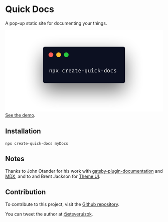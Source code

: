 # Quick Docs

A pop-up static site for documenting your things.

![quick docs image showing terminal](/content/assets/banner.png)
[See the demo](https://quick-docs.netlify.com/).

## Installation

`npx create-quick-docs myDocs`

## Notes

Thanks to John Otander for his work with
[gatsby-plugin-documentation](https://github.com/johno/gatsby-theme-documentation)
and [MDX](https://github.com/mdx-js/mdx), and to and Brent Jackson for
[Theme UI](https://github.com/system-ui/theme-ui).

## Contribution

To contribute to this project, visit the
[Github repository](https://github.com/steveruizok/quick-docs).

You can tweet the author at [@steveruizok](http://twitter.com/steveruizok).
